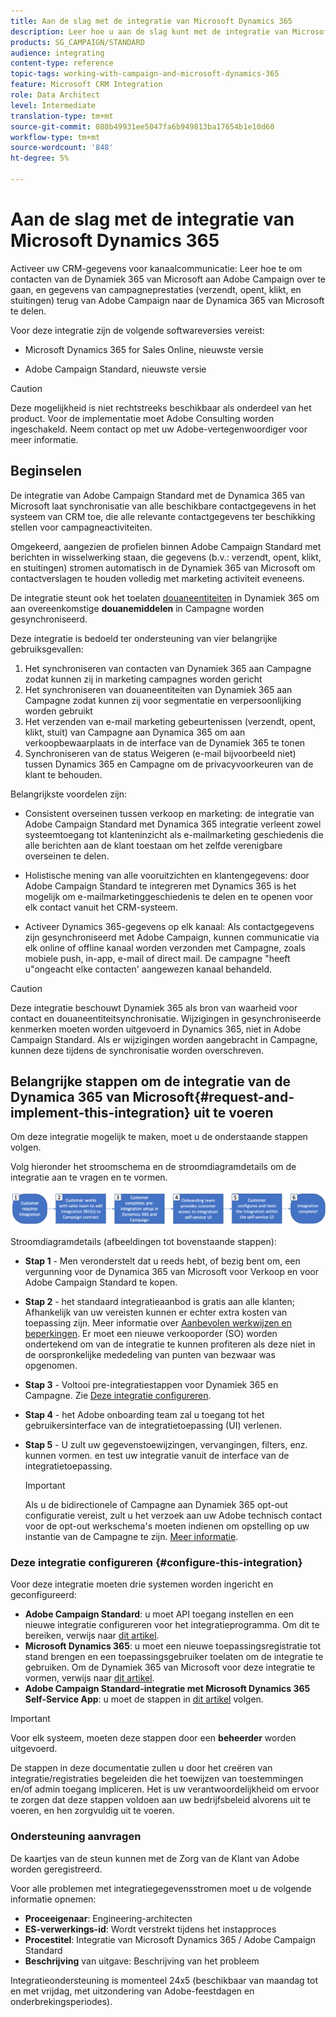 ```yaml
---
title: Aan de slag met de integratie van Microsoft Dynamics 365
description: Leer hoe u aan de slag kunt met de integratie van Microsoft Dynamics 365
products: SG_CAMPAIGN/STANDARD
audience: integrating
content-type: reference
topic-tags: working-with-campaign-and-microsoft-dynamics-365
feature: Microsoft CRM Integration
role: Data Architect
level: Intermediate
translation-type: tm+mt
source-git-commit: 088b49931ee5047fa6b949813ba17654b1e10d60
workflow-type: tm+mt
source-wordcount: '848'
ht-degree: 5%

---
```



# Aan de slag met de integratie van Microsoft Dynamics 365

Activeer uw CRM-gegevens voor kanaalcommunicatie: Leer hoe te om contacten van de Dynamiek 365 van Microsoft aan Adobe Campaign over te gaan, en gegevens van campagneprestaties (verzendt, opent, klikt, en stuitingen) terug van Adobe Campaign naar de Dynamica 365 van Microsoft te delen.

Voor deze integratie zijn de volgende softwareversies vereist:

* Microsoft Dynamics 365 for Sales Online, nieuwste versie

* Adobe Campaign Standard, nieuwste versie

>[!CAUTION]
>
>Deze mogelijkheid is niet rechtstreeks beschikbaar als onderdeel van het product. Voor de implementatie moet Adobe Consulting worden ingeschakeld. Neem contact op met uw Adobe-vertegenwoordiger voor meer informatie.


## Beginselen

De integratie van Adobe Campaign Standard met de Dynamica 365 van Microsoft laat synchronisatie van alle beschikbare contactgegevens in het systeem van CRM toe, die alle relevante contactgegevens ter beschikking stellen voor campagneactiviteiten.

Omgekeerd, aangezien de profielen binnen Adobe Campaign Standard met berichten in wisselwerking staan, die gegevens (b.v.: verzendt, opent, klikt, en stuitingen) stromen automatisch in de Dynamiek 365 van Microsoft om contactverslagen te houden volledig met marketing activiteit eveneens.

De integratie steunt ook het toelaten [douaneentiteiten](../../integrating/using/d365-acs-self-service-app-settings.md) in Dynamiek 365 om aan overeenkomstige **douanemiddelen** in Campagne worden gesynchroniseerd.

Deze integratie is bedoeld ter ondersteuning van vier belangrijke gebruiksgevallen:

1. Het synchroniseren van contacten van Dynamiek 365 aan Campagne zodat kunnen zij in marketing campagnes worden gericht
1. Het synchroniseren van douaneentiteiten van Dynamiek 365 aan Campagne zodat kunnen zij voor segmentatie en verpersoonlijking worden gebruikt
1. Het verzenden van e-mail marketing gebeurtenissen (verzendt, opent, klikt, stuit) van Campagne aan Dynamica 365 om aan verkoopbewaarplaats in de interface van de Dynamiek 365 te tonen
1. Synchroniseren van de status Weigeren (e-mail bijvoorbeeld niet) tussen Dynamics 365 en Campagne om de privacyvoorkeuren van de klant te behouden.

Belangrijkste voordelen zijn:

* Consistent overseinen tussen verkoop en marketing: de integratie van Adobe Campaign Standard met Dynamica 365 integratie verleent zowel systeemtoegang tot klanteninzicht als e-mailmarketing geschiedenis die alle berichten aan de klant toestaan om het zelfde verenigbare overseinen te delen.

* Holistische mening van alle vooruitzichten en klantengegevens: door Adobe Campaign Standard te integreren met Dynamics 365 is het mogelijk om e-mailmarketinggeschiedenis te delen en te openen voor elk contact vanuit het CRM-systeem.

* Activeer Dynamics 365-gegevens op elk kanaal: Als contactgegevens zijn gesynchroniseerd met Adobe Campaign, kunnen communicatie via elk online of offline kanaal worden verzonden met Campagne, zoals mobiele push, in-app, e-mail of direct mail. De campagne &quot;heeft u&quot;ongeacht elke contacten&#39; aangewezen kanaal behandeld.

>[!CAUTION]
>
>Deze integratie beschouwt Dynamiek 365 als bron van waarheid voor contact en douaneentiteitsynchronisatie.  Wijzigingen in gesynchroniseerde kenmerken moeten worden uitgevoerd in Dynamics 365, niet in Adobe Campaign Standard.  Als er wijzigingen worden aangebracht in Campagne, kunnen deze tijdens de synchronisatie worden overschreven.


## Belangrijke stappen om de integratie van de Dynamica 365 van Microsoft{#request-and-implement-this-integration} uit te voeren

Om deze integratie mogelijk te maken, moet u de onderstaande stappen volgen.

Volg hieronder het stroomschema en de stroomdiagramdetails om de integratie aan te vragen en te vormen.

![](assets/provisioning-wf.png)

Stroomdiagramdetails (afbeeldingen tot bovenstaande stappen):

* **Stap 1**  - Men veronderstelt dat u reeds hebt, of bezig bent om, een vergunning voor de Dynamica 365 van Microsoft voor Verkoop en voor Adobe Campaign Standard te kopen.
* **Stap 2**  - het standaard integratieaanbod is gratis aan alle klanten; Afhankelijk van uw vereisten kunnen er echter extra kosten van toepassing zijn. Meer informatie over [Aanbevolen werkwijzen en beperkingen](../../integrating/using/d365-acs-notices-and-recommendations.md). Er moet een nieuwe verkooporder (SO) worden ondertekend om van de integratie te kunnen profiteren als deze niet in de oorspronkelijke mededeling van punten van bezwaar was opgenomen.
* **Stap 3**  - Voltooi pre-integratiestappen voor Dynamiek 365 en Campagne. Zie [Deze integratie configureren](#configure-this-integration).
* **Stap 4**  - het Adobe onboarding team zal u toegang tot het gebruikersinterface van de integratietoepassing (UI) verlenen.
* **Stap 5**  - U zult uw gegevenstoewijzingen, vervangingen, filters, enz. kunnen vormen. en test uw integratie vanuit de interface van de integratietoepassing.

   >[!IMPORTANT]
   >
   > Als u de bidirectionele of Campagne aan Dynamiek 365 opt-out configuratie vereist, zult u het verzoek aan uw Adobe technisch contact voor de opt-out werkschema&#39;s moeten indienen om opstelling op uw instantie van de Campagne te zijn. [Meer informatie](../../integrating/using/d365-acs-notices-and-recommendations.md#opt-out).

### Deze integratie configureren {#configure-this-integration}

Voor deze integratie moeten drie systemen worden ingericht en geconfigureerd:

* **Adobe Campaign Standard**: u moet API toegang instellen en een nieuwe integratie configureren voor het integratieprogramma. Om dit te bereiken, verwijs naar [dit artikel](../../integrating/using/d365-acs-configure-adobe-io.md).
* **Microsoft Dynamics 365**: u moet een nieuwe toepassingsregistratie tot stand brengen en een toepassingsgebruiker toelaten om de integratie te gebruiken.  Om de Dynamiek 365 van Microsoft voor deze integratie te vormen, verwijs naar [dit artikel](../../integrating/using/d365-acs-configure-d365.md).
* **Adobe Campaign Standard-integratie met Microsoft Dynamics 365 Self-Service App**: u moet de stappen in  [dit artikel](../../integrating/using/d365-acs-self-service-app-control-access.md) volgen.

>[!IMPORTANT]
>
>Voor elk systeem, moeten deze stappen door een **beheerder** worden uitgevoerd.
>
>De stappen in deze documentatie zullen u door het creëren van integratie/registraties begeleiden die het toewijzen van toestemmingen en/of admin toegang impliceren.  Het is uw verantwoordelijkheid om ervoor te zorgen dat deze stappen voldoen aan uw bedrijfsbeleid alvorens uit te voeren, en hen zorgvuldig uit te voeren.


### Ondersteuning aanvragen

De kaartjes van de steun kunnen met de Zorg van de Klant van Adobe worden geregistreerd.

Voor alle problemen met integratiegegevensstromen moet u de volgende informatie opnemen:

* **Proceeigenaar**: Engineering-architecten
* **ES-verwerkings-id**: Wordt verstrekt tijdens het instapproces
* **Procestitel**: Integratie van Microsoft Dynamics 365 / Adobe Campaign Standard
* **Beschrijving** van uitgave: Beschrijving van het probleem

Integratieondersteuning is momenteel 24x5 (beschikbaar van maandag tot en met vrijdag, met uitzondering van Adobe-feestdagen en onderbrekingsperiodes).
